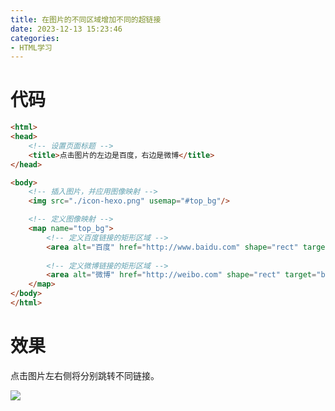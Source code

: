 ```yaml
---
title: 在图片的不同区域增加不同的超链接
date: 2023-12-13 15:23:46
categories:
- HTML学习
---
```


# 代码

```html
<html>
<head>
    <!-- 设置页面标题 -->
    <title>点击图片的左边是百度，右边是微博</title>
</head>

<body>
    <!-- 插入图片，并应用图像映射 -->
    <img src="./icon-hexo.png" usemap="#top_bg"/>

    <!-- 定义图像映射 -->
    <map name="top_bg">
        <!-- 定义百度链接的矩形区域 -->
        <area alt="百度" href="http://www.baidu.com" shape="rect" target="blank" coords="0,0,300,300"/>
        
        <!-- 定义微博链接的矩形区域 -->
        <area alt="微博" href="http://weibo.com" shape="rect" target="blank" coords="400,0,700,400"/>
    </map>
</body>
</html>

```

# 效果

点击图片左右侧将分别跳转不同链接。

<img src="https://picsum.photos/700/300" usemap="#top_bg"/>

<map name="top_bg">
    <area alt="百度" href="http://www.baidu.com" shape="rect" target="blank" coords="0,0,300,300"/>
    <area alt="微博" href="http://weibo.com" shape="rect" target="blank" coords="400,0,700,400"/>
</map>
